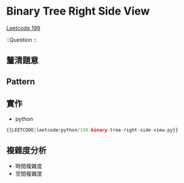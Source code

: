 # Binary Tree Right Side View

[Leetcode 199](https://leetcode.com/problems/binary-tree-right-side-view/description/)

::Question
::

## 釐清題意

## Pattern

## 實作

- python

```python
{{LEETCODE|leetcode/python/199.binary-tree-right-side-view.py}}
```

## 複雜度分析

- 時間複雜度
- 空間複雜度
